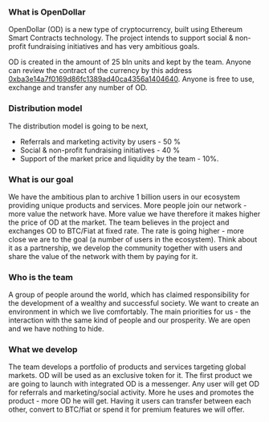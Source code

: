 ### What is OpenDollar

OpenDollar (OD) is a new type of cryptocurrency, built using Ethereum Smart Contracts technology. The project intends to support social & non-profit fundraising initiatives and has very ambitious goals.

OD is created in the amount of 25 bln units and kept by the team. Anyone can review the contract of the currency by this address [0xba3e14a7f0169d86fc1389ad40ca4356a1404640](https://etherscan.io/address/0xba3e14a7f0169d86fc1389ad40ca4356a1404640#code). Anyone is free to use, exchange and transfer any number of OD.

### Distribution model

The distribution model is going to be next,
- Referrals and marketing activity by users - 50 %
- Social & non-profit fundraising initiatives - 40 %
- Support of the market price and liquidity by the team - 10%.

### What is our goal

We have the ambitious plan to archive 1 billion users in our ecosystem providing unique products and services. More people join our network - more value the network have. More value we have therefore it makes higher the price of OD at the market. The team believes in the project and exchanges OD to BTC/Fiat at fixed rate. The rate is going higher - more close we are to the goal (a number of users in the ecosystem). Think about it as a partnership, we develop the community together with users and share the value of the network with them by paying for it.

### Who is the team

A group of people around the world, which has claimed responsibility for the development of a wealthy and successful society. We want to create an environment in which we live comfortably. The main priorities for us - the interaction with the same kind of people and our prosperity. We are open and we have nothing to hide.

### What we develop

The team develops a portfolio of products and services targeting global markets. OD will be used as an exclusive token for it. The first product we are going to launch with integrated OD is a messenger. Any user will get OD for referrals and marketing/social activity. More he uses and promotes the product - more OD he will get. Having it users can transfer between each other, convert to BTC/fiat or spend it for premium features we will offer.
